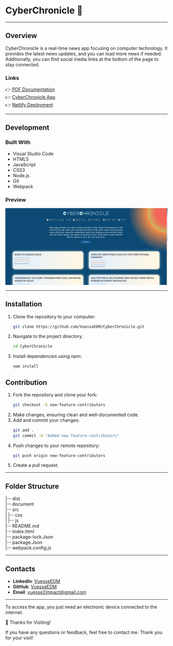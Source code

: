# CyberChronicle 🚀

---

## Overview

CyberChronicle is a real-time news app focusing on computer technology. It provides the latest news updates, and you can load more news if needed. Additionally, you can find social media links at the bottom of the page to stay connected.

### Links

👉 [PDF Documentation](https://github.com/VuesseEDM/CyberChronicle/blob/36620443e38bd75c2b42b734fb62e012e1521431/document/CyberChronicle.pdf)    
👉 [CyberChronicle App](https://vuesseedm.github.io/CyberChronicle/)      
👉 [Netlify Deployment](https://cyber-chronicle.netlify.app/)  

---

## Development

### Built With

- Visual Studio Code
- HTML5
- JavaScript
- CSS3
- Node.js
- Git
- Webpack

### Preview

![Preview](https://github.com/VuesseEDM/CyberChronicle/blob/main/document/desktop.png?raw=true)  

---

## Installation

1. Clone the repository to your computer:
    ```bash
    git clone https://github.com/VuesseEDM/CyberChronicle.git
    ```
2. Navigate to the project directory:
    ```bash
    cd CyberChronicle
    ```
3. Install dependencies using npm:
    ```bash
    npm install
    ```

## Contribution

1. Fork the repository and clone your fork:
    ```bash
    git checkout -b new-feature-contributors
    ```
2. Make changes, ensuring clean and well-documented code.
3. Add and commit your changes:
    ```bash
    git add .
    git commit -m "Added new feature-contributors"
    ```
4. Push changes to your remote repository:
    ```bash
    git push origin new-feature-contributors
    ```
5. Create a pull request.

---

## Folder Structure

|-- dist      
|-- document           
|-- src      
|   |-- css    
|   |-- js   
|-- README.md     
|-- index.html      
|-- package-lock.Json     
|-- package.Json  
|-- webpack.config.js        

---

## Contacts  

- **LinkedIn**: [VuesseEDM](https://LinkedIn.com/VuesseEDM)
- **GitHub**: [VuesseEDM](https://github.com/VuesseEDM)
- **Email**: vuesse2impact@gmail.com

---

To access the app, you just need an electronic device connected to the internet. 

🙌 Thanks for Visiting!

If you have any questions or feedback, feel free to contact me. Thank you for your visit!   

